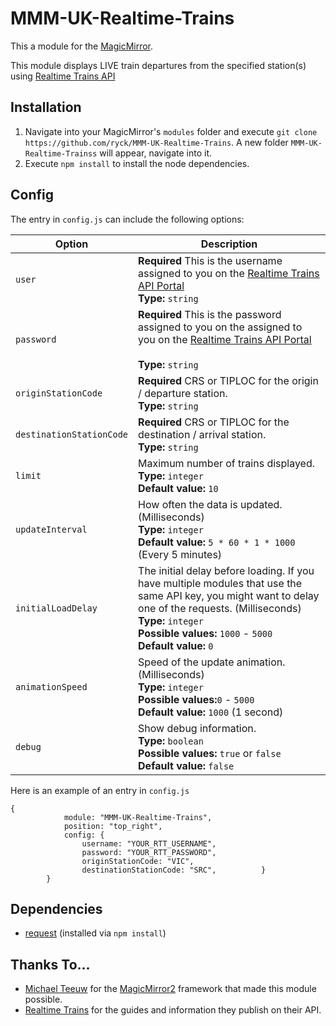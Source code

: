 # MMM-UK-Realtime-Trains

This a module for the [MagicMirror](https://github.com/MichMich/MagicMirror).

This module displays LIVE train departures from the specified station(s) using [Realtime Trains API](https://api.rtt.io/)

## Installation

1. Navigate into your MagicMirror's `modules` folder and execute `git clone https://github.com/ryck/MMM-UK-Realtime-Trains`. A new folder `MMM-UK-Realtime-Trainss` will appear, navigate into it.
2. Execute `npm install` to install the node dependencies.

## Config

The entry in `config.js` can include the following options:

| Option                   | Description                                                                                                                                                                                                                                      |
| ------------------------ | ------------------------------------------------------------------------------------------------------------------------------------------------------------------------------------------------------------------------------------------------ |
| `user`                   | **Required** This is the username assigned to you on the [Realtime Trains API Portal](https://api.rtt.io/)<br>**Type:** `string`<br>                                                                                                             |
| `password`               | **Required** This is the password assigned to you on the assigned to you on the [Realtime Trains API Portal](https://api.rtt.io/)<br><br>**Type:** `string`<br>                                                                                  |
| `originStationCode`      | **Required** CRS or TIPLOC for the origin / departure station.<br>**Type:** `string`                                                                                                                                                             |
| `destinationStationCode` | **Required** CRS or TIPLOC for the destination / arrival station.<br>**Type:** `string`                                                                                                                                                          |
| `limit`                  | Maximum number of trains displayed.<br>**Type:** `integer`<br>**Default value:** `10`                                                                                                                                                            |
| `updateInterval `        | How often the data is updated. (Milliseconds)<br>**Type:** `integer`<br>**Default value:** `5 * 60 * 1 * 1000` (Every 5 minutes)                                                                                                                 |
| `initialLoadDelay`       | The initial delay before loading. If you have multiple modules that use the same API key, you might want to delay one of the requests. (Milliseconds)<br>**Type:** `integer`<br>**Possible values:** `1000` - `5000` <br> **Default value:** `0` |
| `animationSpeed`         | Speed of the update animation. (Milliseconds)<br>**Type:** `integer`<br>**Possible values:**`0` - `5000` <br> **Default value:** `1000` (1 second)                                                                                               |
| `debug`                  | Show debug information.<br>**Type:** `boolean`<br>**Possible values:** `true` or `false` <br> **Default value:** `false`                                                                                                                         |

Here is an example of an entry in `config.js`

```
{
			module: "MMM-UK-Realtime-Trains",
			position: "top_right",
			config: {
				username: "YOUR_RTT_USERNAME",
				password: "YOUR_RTT_PASSWORD",
				originStationCode: "VIC",
				destinationStationCode: "SRC",			}
		}
```

## Dependencies

- [request](https://www.npmjs.com/package/request) (installed via `npm install`)

## Thanks To...

- [Michael Teeuw](https://github.com/MichMich) for the [MagicMirror2](https://github.com/MichMich/MagicMirror/tree/develop) framework that made this module possible.
- [Realtime Trains](https://api.rtt.io/) for the guides and information they publish on their API.
